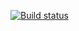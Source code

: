 [![Build status](https://ci.appveyor.com/api/projects/status/3x70jp8xe8apdjgj?svg=true)](https://ci.appveyor.com/project/Gala05/aqa-patterns-allure)
